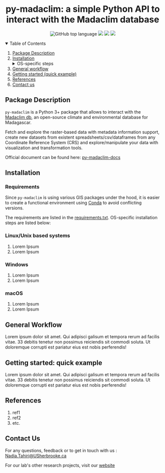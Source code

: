 <h1 align="center">py-madaclim: a simple Python API to interact with the Madaclim database</h1>
    <!-- badges should work when repo will go public -->
    <p align="center">
        <img alt="GitHub top language" src="https://img.shields.io/github/languages/top/tahiri-lab/py-madaclim?logoColor=blue">
        <img src="https://img.shields.io/github/contributors/tahiri-lab/py-madaclim?color=orange&logo=github"></img>
        <img src="https://img.shields.io/github/last-commit/tahiri-lab/py-madaclim?color=purple&logo=github"></img>
        <img src="https://img.shields.io/website/https/tahirinadia.github.io.svg">
    </p>
<!-- table of contents -->
<details open>
    <summary>Table of Contents</summary>
        <ol style>
            <li>
                <a href=#package-description>Package Description</a>
            </li>
            <li><a href=#installation>Installation</a></li>
                <details><summary>OS-specific steps</summary>
                <ul>
                    <li ><a href=#install-linux>Linux/UNIX-based systems</a></li>
                    <li ><a href=#install-win>Windows 10/11</a></li>
                    <li><a href=#install-mac>macOS</a></li>
                </ul>
                </details>
            <li><a href=#workflow>General workflow</a></li>
            <li><a href=#example>Getting started (quick example)</a></li>
            <li><a href=#refs>References</a></li>
            <li><a href=#contact>Contact us</a></li>
        </ol>
</details>
<!-- package description -->
<section>
    <h2 id="package-description">Package Description</h2>
        <p>
            <code>py-madaclim</code> is a Python 3+ package that allows to interact with the <a href="https://madaclim.cirad.fr/">Madaclim db</a>, an open-source climate and environmental database for Madagascar.
        </p>
        <p>
            Fetch and explore the raster-based data with metadata information support, create new datasets from existent spreadsheets/csv/dataframes from any Coordinate Reference System (CRS) and explore/manipulate your data with visualization and transformation tools.
        </p>
        <p>
            Official document can be found here: <a href="">py-madaclim-docs</a>
        </p>
</section>

<!-- Installation -->
<section>
    <h2 id="installation">Installation</h2>
        <h3>Requirements</h3>
            <p>
                Since <code>py-madaclim</code> is using various GIS packages under the hood, it is easier to create a functional environment using <a href="https://conda.io">Conda</a> to avoid conflicting versions. 
            </p>
            <p>
                The requirements are listed in the <a href="https://github.com/tahiri-lab/coffeaPhyloGeo/blob/main/requirements.txt">requirements.txt</a>. OS-specific installation steps are listed below:
             </p>
        <h3 id="install-linux">Linux/Unix based systems</h3>
            <ol>
                <li>Lorem Ipsum</li>
                <li>Lorem Ipsum</li>
            </ol>
        <h3 id="install-win">Windows</h3>
            <ol>
                <li>Lorem Ipsum</li>
                <li>Lorem Ipsum</li>
            </ol>
        <h3 id="install-mac">macOS</h3>
            <ol>
                <li>Lorem Ipsum</li>
                <li>Lorem Ipsum</li>
            </ol>
</section>

<!-- Workflow -->
<section>
    <h2 id="workflow">General Workflow</h2>
        <p><p>Lorem ipsum dolor sit amet. Qui adipisci galisum et tempora rerum ad facilis vitae. 33 debitis tenetur non possimus reiciendis sit commodi soluta. Ut doloremque corrupti est pariatur eius est nobis perferendis! </p>
</p>
</section>
<!-- Example -->
<section>
    <h2 id="example">Getting started: quick example</h2>
        <p>Lorem ipsum dolor sit amet. Qui adipisci galisum et tempora rerum ad facilis vitae. 33 debitis tenetur non possimus reiciendis sit commodi soluta. Ut doloremque corrupti est pariatur eius est nobis perferendis! </p>

</section>

<!-- References -->
<section>
    <h2 id="refs">References</h2>
        <ol>
            <li>ref1</li>
            <li>ref2</li>
            <li>etc.</li>
        </ol>
</section>

<!-- Contact -->
<section>
    <h2 id="contact">Contact Us</h2>
        <p>For any questions, feedback or to get in touch with us : <a href = "mailto: Nadia.Tahiri@USherbrooke.ca">Nadia.Tahiri@USherbrooke.ca</a></p>
        <p>For our lab's other research projects, visit our <a href="https://tahirinadia.github.io/">website</a></p>
</section>
